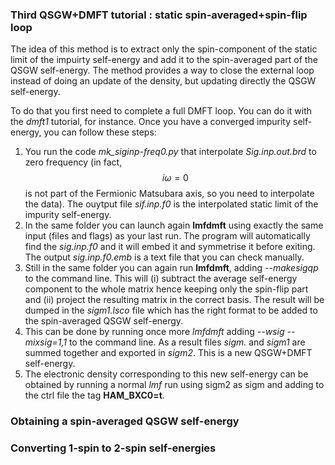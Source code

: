 ### Third QSGW+DMFT tutorial : static spin-averaged+spin-flip loop

The idea of this method is to extract only the spin-component of the static limit of the impuirty self-energy and add it to the spin-averaged part of the QSGW self-energy. The method provides a way to close the external loop instead of doing an update of the density, but updating directly the QSGW self-energy.

To do that you first need to complete a full DMFT loop. You can do it with the _dmft1_ tutorial, for instance. Once you have a converged impurity self-energy, you can follow these steps:
1.  You run the code *mk_siginp-freq0.py* that interpolate _Sig.inp.out.brd_ to zero frequency (in fact, $$i\omega=0$$ is not part of the Fermionic Matsubara axis, so you need to interpolate the data). The ouytput file _sif.inp.f0_ is the interpolated static limit of the impurity self-energy.
2.  In the same folder you can launch again **lmfdmft** using exactly the same input (files and flags) as your last run. The program will automatically find the _sig.inp.f0_ and it will embed it and symmetrise it before exiting. The output *sig.inp.f0.emb* is a text file that you can check manually.
3.  Still in the same folder you can again run **lmfdmft**, adding *--makesigqp* to the command line. This will (i) subtract the average self-energy component to the whole matrix hence keeping only the spin-flip part and (ii) project the resulting matrix in the correct basis. The result will be dumped in the *sigm1.lsco* file which has the right format to be added to the spin-averaged QSGW self-energy.
4.  This can be done by running once more *lmfdmft* adding *--wsig --mixsig=1,1* to the command line. As a result files *sigm.* and *sigm1* are summed together and exported in *sigm2*. This is a new QSGW+DMFT self-energy.
5.  The electronic density corresponding to this new self-energy can be obtained by running a normal *lmf* run using sigm2 as sigm and adding to the ctrl file the tag **HAM_BXC0=t**.

### Obtaining a spin-averaged QSGW self-energy

### Converting 1-spin to 2-spin self-energies
